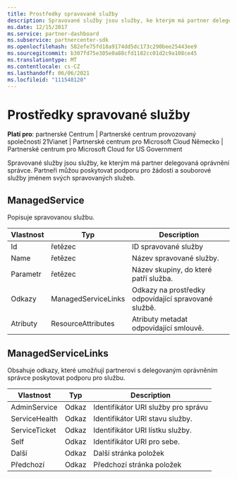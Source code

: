 ```yaml
---
title: Prostředky spravované služby
description: Spravované služby jsou služby, ke kterým má partner delegovaná oprávnění správce. Partneři můžou poskytovat podporu pro žádosti a souborové služby jménem svých spravovaných služeb.
ms.date: 12/15/2017
ms.service: partner-dashboard
ms.subservice: partnercenter-sdk
ms.openlocfilehash: 582efe75fd18a9174dd5dc173c290bee25443ee9
ms.sourcegitcommit: b307fd75e305e0a88cfd1182cc01d2c9a108ce45
ms.translationtype: MT
ms.contentlocale: cs-CZ
ms.lasthandoff: 06/06/2021
ms.locfileid: "111548120"
---
```

# <a name="managed-service-resources"></a>Prostředky spravované služby

**Platí pro**: partnerské Centrum | Partnerské centrum provozovaný společností 21Vianet | Partnerské centrum pro Microsoft Cloud Německo | Partnerské centrum pro Microsoft Cloud for US Government

Spravované služby jsou služby, ke kterým má partner delegovaná oprávnění správce. Partneři můžou poskytovat podporu pro žádosti a souborové služby jménem svých spravovaných služeb.

## <a name="managedservice"></a>ManagedService

Popisuje spravovanou službu.

| Vlastnost   | Typ                | Description                                              |
|------------|---------------------|----------------------------------------------------------|
| Id         | řetězec              | ID spravované služby                                  |
| Name       | řetězec              | Název spravované služby.                         |
| Parametr  | řetězec              | Název skupiny, do které patří služba.      |
| Odkazy      | ManagedServiceLinks | Odkazy na prostředky odpovídající spravované službě. |
| Atributy | ResourceAttributes  | Atributy metadat odpovídající smlouvě.  |

## <a name="managedservicelinks"></a>ManagedServiceLinks

Obsahuje odkazy, které umožňují partnerovi s delegovaným oprávněním správce poskytovat podporu pro službu.

| Vlastnost      | Typ | Description                 |
|---------------|------|-----------------------------|
| AdminService  | Odkaz | Identifikátor URI služby pro správu      |
| ServiceHealth | Odkaz | Identifikátor URI stavu služby.     |
| ServiceTicket | Odkaz | Identifikátor URI lístku služby.     |
| Self          | Odkaz | Identifikátor URI pro sebe.               |
| Další          | Odkaz | Další stránka položek     |
| Předchozí      | Odkaz | Předchozí stránka položek |

